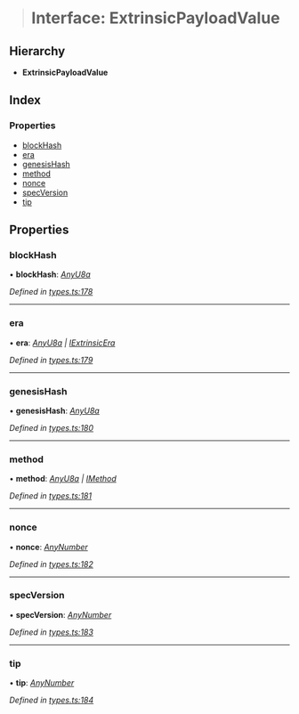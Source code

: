 > # Interface: ExtrinsicPayloadValue

## Hierarchy

* **ExtrinsicPayloadValue**

## Index

### Properties

* [blockHash](_types_.extrinsicpayloadvalue.md#blockhash)
* [era](_types_.extrinsicpayloadvalue.md#era)
* [genesisHash](_types_.extrinsicpayloadvalue.md#genesishash)
* [method](_types_.extrinsicpayloadvalue.md#method)
* [nonce](_types_.extrinsicpayloadvalue.md#nonce)
* [specVersion](_types_.extrinsicpayloadvalue.md#specversion)
* [tip](_types_.extrinsicpayloadvalue.md#tip)

## Properties

###  blockHash

• **blockHash**: *[AnyU8a](../modules/_types_.md#anyu8a)*

*Defined in [types.ts:178](https://github.com/polkadot-js/api/blob/630b831/packages/types/src/types.ts#L178)*

___

###  era

• **era**: *[AnyU8a](../modules/_types_.md#anyu8a) | [IExtrinsicEra](_types_.iextrinsicera.md)*

*Defined in [types.ts:179](https://github.com/polkadot-js/api/blob/630b831/packages/types/src/types.ts#L179)*

___

###  genesisHash

• **genesisHash**: *[AnyU8a](../modules/_types_.md#anyu8a)*

*Defined in [types.ts:180](https://github.com/polkadot-js/api/blob/630b831/packages/types/src/types.ts#L180)*

___

###  method

• **method**: *[AnyU8a](../modules/_types_.md#anyu8a) | [IMethod](_types_.imethod.md)*

*Defined in [types.ts:181](https://github.com/polkadot-js/api/blob/630b831/packages/types/src/types.ts#L181)*

___

###  nonce

• **nonce**: *[AnyNumber](../modules/_types_.md#anynumber)*

*Defined in [types.ts:182](https://github.com/polkadot-js/api/blob/630b831/packages/types/src/types.ts#L182)*

___

###  specVersion

• **specVersion**: *[AnyNumber](../modules/_types_.md#anynumber)*

*Defined in [types.ts:183](https://github.com/polkadot-js/api/blob/630b831/packages/types/src/types.ts#L183)*

___

###  tip

• **tip**: *[AnyNumber](../modules/_types_.md#anynumber)*

*Defined in [types.ts:184](https://github.com/polkadot-js/api/blob/630b831/packages/types/src/types.ts#L184)*
